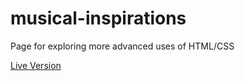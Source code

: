 # musical-inspirations
Page for exploring more advanced uses of HTML/CSS 

[Live Version](https://pjaxon999.github.io/musical-inspirations/)
